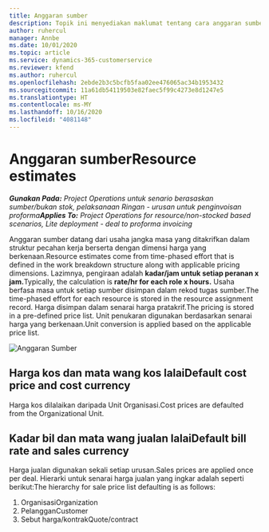 ```yaml
---
title: Anggaran sumber
description: Topik ini menyediakan maklumat tentang cara anggaran sumber dikira dalam Operasi Projek.
author: ruhercul
manager: Annbe
ms.date: 10/01/2020
ms.topic: article
ms.service: dynamics-365-customerservice
ms.reviewer: kfend
ms.author: ruhercul
ms.openlocfilehash: 2ebde2b3c5bcfb5faa02ee476065ac34b1953432
ms.sourcegitcommit: 11a61db54119503e82faec5f99c4273e8d1247e5
ms.translationtype: HT
ms.contentlocale: ms-MY
ms.lasthandoff: 10/16/2020
ms.locfileid: "4081148"
---
```

# <a name="resource-estimates"></a><span data-ttu-id="783c3-103">Anggaran sumber</span><span class="sxs-lookup"><span data-stu-id="783c3-103">Resource estimates</span></span>

<span data-ttu-id="783c3-104">_**Gunakan Pada:** Project Operations untuk senario berasaskan sumber/bukan stok, pelaksanaan Ringan - urusan untuk penginvoisan proforma_</span><span class="sxs-lookup"><span data-stu-id="783c3-104">_**Applies To:** Project Operations for resource/non-stocked based scenarios, Lite deployment - deal to proforma invoicing_</span></span>

<span data-ttu-id="783c3-105">Anggaran sumber datang dari usaha jangka masa yang ditakrifkan dalam struktur pecahan kerja berserta dengan dimensi harga yang berkenaan.</span><span class="sxs-lookup"><span data-stu-id="783c3-105">Resource estimates come from time-phased effort that is defined in the work breakdown structure along with applicable pricing dimensions.</span></span> <span data-ttu-id="783c3-106">Lazimnya, pengiraan adalah **kadar/jam untuk setiap peranan x jam.**</span><span class="sxs-lookup"><span data-stu-id="783c3-106">Typically, the calculation is **rate/hr for each role x hours.**</span></span> <span data-ttu-id="783c3-107">Usaha berfasa masa untuk setiap sumber disimpan dalam rekod tugas sumber.</span><span class="sxs-lookup"><span data-stu-id="783c3-107">The time-phased effort for each resource is stored in the resource assignment record.</span></span> <span data-ttu-id="783c3-108">Harga disimpan dalam senarai harga pratakrif.</span><span class="sxs-lookup"><span data-stu-id="783c3-108">The pricing is stored in a pre-defined price list.</span></span> <span data-ttu-id="783c3-109">Unit penukaran digunakan berdasarkan senarai harga yang berkenaan.</span><span class="sxs-lookup"><span data-stu-id="783c3-109">Unit conversion is applied based on the applicable price list.</span></span>

![Anggaran Sumber](./media/navigation12.png)

## <a name="default-cost-price-and-cost-currency"></a><span data-ttu-id="783c3-111">Harga kos dan mata wang kos lalai</span><span class="sxs-lookup"><span data-stu-id="783c3-111">Default cost price and cost currency</span></span>

<span data-ttu-id="783c3-112">Harga kos dilalaikan daripada Unit Organisasi.</span><span class="sxs-lookup"><span data-stu-id="783c3-112">Cost prices are defaulted from the Organizational Unit.</span></span>

## <a name="default-bill-rate-and-sales-currency"></a><span data-ttu-id="783c3-113">Kadar bil dan mata wang jualan lalai</span><span class="sxs-lookup"><span data-stu-id="783c3-113">Default bill rate and sales currency</span></span>

<span data-ttu-id="783c3-114">Harga jualan digunakan sekali setiap urusan.</span><span class="sxs-lookup"><span data-stu-id="783c3-114">Sales prices are applied once per deal.</span></span> <span data-ttu-id="783c3-115">Hierarki untuk senarai harga jualan yang ingkar adalah seperti berikut:</span><span class="sxs-lookup"><span data-stu-id="783c3-115">The hierarchy for sale price list defaulting is as follows:</span></span>

1. <span data-ttu-id="783c3-116">Organisasi</span><span class="sxs-lookup"><span data-stu-id="783c3-116">Organization</span></span>
2. <span data-ttu-id="783c3-117">Pelanggan</span><span class="sxs-lookup"><span data-stu-id="783c3-117">Customer</span></span>
3. <span data-ttu-id="783c3-118">Sebut harga/kontrak</span><span class="sxs-lookup"><span data-stu-id="783c3-118">Quote/contract</span></span>
